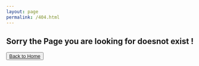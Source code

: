 ```yaml
---
layout: page
permalink: /404.html
---
```

<h2> Sorry the Page you are looking for doesnot exist ! </h2>

<button class="btn btn-lg btn-default"><a href="/">Back to Home</a></button>

